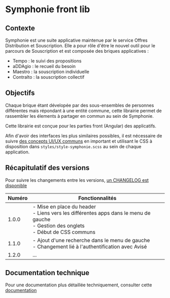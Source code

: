 # Symphonie front lib

## Contexte
Symphonie est une suite applicative maintenue par le service Offres Distribution et Souscription.
Elle a pour rôle d'être le nouvel outil pour le parcours de Souscription et est composée des briques applicatives :
- Tempo : le suivi des propositions
- aDDAgio : le recueil du besoin
- Maestro : la souscription individuelle
- Contralto : la souscription collectif

## Objectifs
Chaque brique étant dévelopée par des sous-ensembles de personnes différentes mais répondant à une entité commune,
cette librairie permet de rassembler les élements à partager en commun au sein de Symphonie.

Cette librairie est conçue pour les parties front (Angular) des applicatifs.

Afin d'avoir des interfaces les plus similaires possibles, il est nécessaire de suivre
[des concepts UI/UX communs](https://harmoniemutuelle.sharepoint.com/:p:/s/sharelock/projets/EX3H3YmcmV9Is0b89_eC1TUBag9rv7ruX1tDgeBfoUCNgg?e=4MGPRQ)
en important et utilisant le CSS à disposition dans `styles/style-symphonie.scss` au sein de chaque application.

## Récapitulatif des versions

Pour suivre les changements entre les versions, [un CHANGELOG est disponible](CHANGELOG.md)

| Numéro | Fonctionnalités |
| ------ | ----------- |
| 1.0.0  | - Mise en place du header <br> - Liens vers les différentes apps dans le menu de gauche <br> - Gestion des onglets <br> - Début de CSS communs|
| 1.1.0  | - Ajout d'une recherche dans le menu de gauche <br> - Changement lié à l'authentification avec Avisé |
| 1.2.0  | ... |

## Documentation technique

Pour une documentation plus détaillée techniquement, consulter cette [documentation](docs)

